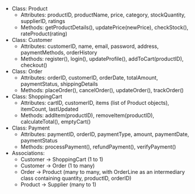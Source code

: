 - Class: Product
  - Attributes: productID, productName, price, category, stockQuantity, supplierID, ratings
  - Methods: getProductDetails(), updatePrice(newPrice), checkStock(), rateProduct(rating)
- Class: Customer
  - Attributes: customerID, name, email, password, address, paymentMethods, orderHistory
  - Methods: register(), login(), updateProfile(), addToCart(productID), checkout()
- Class: Order
  - Attributes: orderID, customerID, orderDate, totalAmount, paymentStatus, shippingDetails
  - Methods: placeOrder(), cancelOrder(), updateOrder(), trackOrder()
- Class: ShoppingCart
  - Attributes: cartID, customerID, items (list of Product objects), itemCount, lastUpdated
  - Methods: addItem(productID), removeItem(productID), calculateTotal(), emptyCart()
- Class: Payment
  - Attributes: paymentID, orderID, paymentType, amount, paymentDate, paymentStatus
  - Methods: processPayment(), refundPayment(), verifyPayment()
- Associations:
  - Customer -> ShoppingCart (1 to 1)
  - Customer -> Order (1 to many)
  - Order -> Product (many to many, with OrderLine as an intermediary class containing quantity, productID, orderID)
  - Product -> Supplier (many to 1)

